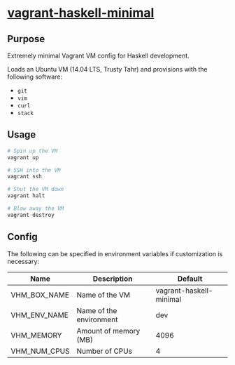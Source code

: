 # [vagrant-haskell-minimal][]

## Purpose

Extremely minimal Vagrant VM config for Haskell development.

Loads an Ubuntu VM (14.04 LTS, Trusty Tahr) and provisions with the following software:

* `git`
* `vim`
* `curl`
* `stack`

## Usage

```sh
# Spin up the VM
vagrant up

# SSH into the VM
vagrant ssh

# Shut the VM down
vagrant halt

# Blow away the VM
vagrant destroy
```

## Config

The following can be specified in environment variables if customization is necessary:

<table>
<tbody>
  <thead>
    <th>Name</th><th>Description</th><th>Default</th>
  </thead>
  <tr>
    <td>VHM_BOX_NAME</td><td>Name of the VM</td><td>vagrant-haskell-minimal</td>
  </tr>
  <tr>
    <td>VHM_ENV_NAME</td><td>Name of the environment</td><td>dev</td>
  </tr>
  <tr>
    <td>VHM_MEMORY</td><td>Amount of memory (MB)</td><td>4096</td>
  </tr>
  <tr>
    <td>VHM_NUM_CPUS</td><td>Number of CPUs</td><td>4</td>
  </tr>
</tbody>
</table>

[vagrant-haskell-minimal]: https://github.com/jship/vagrant-haskell-minimal
